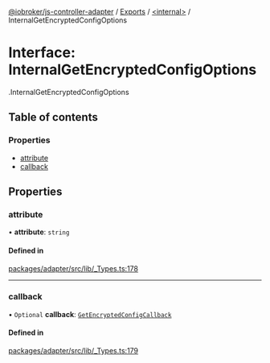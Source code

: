 [@iobroker/js-controller-adapter](../README.md) / [Exports](../modules.md) / [<internal\>](../modules/internal_.md) / InternalGetEncryptedConfigOptions

# Interface: InternalGetEncryptedConfigOptions

[<internal>](../modules/internal_.md).InternalGetEncryptedConfigOptions

## Table of contents

### Properties

- [attribute](internal_.InternalGetEncryptedConfigOptions.md#attribute)
- [callback](internal_.InternalGetEncryptedConfigOptions.md#callback)

## Properties

### attribute

• **attribute**: `string`

#### Defined in

[packages/adapter/src/lib/_Types.ts:178](https://github.com/ioBroker/ioBroker.js-controller/blob/cbd40230/packages/adapter/src/lib/_Types.ts#L178)

___

### callback

• `Optional` **callback**: [`GetEncryptedConfigCallback`](../modules/internal_.md#getencryptedconfigcallback)

#### Defined in

[packages/adapter/src/lib/_Types.ts:179](https://github.com/ioBroker/ioBroker.js-controller/blob/cbd40230/packages/adapter/src/lib/_Types.ts#L179)
